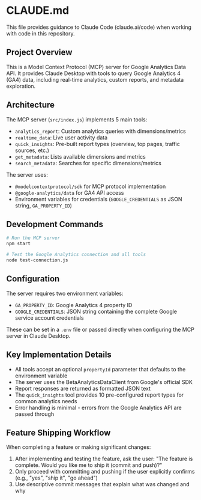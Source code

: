 # CLAUDE.md

This file provides guidance to Claude Code (claude.ai/code) when working with code in this repository.

## Project Overview

This is a Model Context Protocol (MCP) server for Google Analytics Data API. It provides Claude Desktop with tools to query Google Analytics 4 (GA4) data, including real-time analytics, custom reports, and metadata exploration.

## Architecture

The MCP server (`src/index.js`) implements 5 main tools:
- `analytics_report`: Custom analytics queries with dimensions/metrics
- `realtime_data`: Live user activity data
- `quick_insights`: Pre-built report types (overview, top pages, traffic sources, etc.)
- `get_metadata`: Lists available dimensions and metrics
- `search_metadata`: Searches for specific dimensions/metrics

The server uses:
- `@modelcontextprotocol/sdk` for MCP protocol implementation
- `@google-analytics/data` for GA4 API access
- Environment variables for credentials (`GOOGLE_CREDENTIALS` as JSON string, `GA_PROPERTY_ID`)

## Development Commands

```bash
# Run the MCP server
npm start

# Test the Google Analytics connection and all tools
node test-connection.js
```

## Configuration

The server requires two environment variables:
- `GA_PROPERTY_ID`: Google Analytics 4 property ID
- `GOOGLE_CREDENTIALS`: JSON string containing the complete Google service account credentials

These can be set in a `.env` file or passed directly when configuring the MCP server in Claude Desktop.

## Key Implementation Details

- All tools accept an optional `propertyId` parameter that defaults to the environment variable
- The server uses the BetaAnalyticsDataClient from Google's official SDK
- Report responses are returned as formatted JSON text
- The `quick_insights` tool provides 10 pre-configured report types for common analytics needs
- Error handling is minimal - errors from the Google Analytics API are passed through

## Feature Shipping Workflow

When completing a feature or making significant changes:
1. After implementing and testing the feature, ask the user: "The feature is complete. Would you like me to ship it (commit and push)?"
2. Only proceed with committing and pushing if the user explicitly confirms (e.g., "yes", "ship it", "go ahead")
3. Use descriptive commit messages that explain what was changed and why